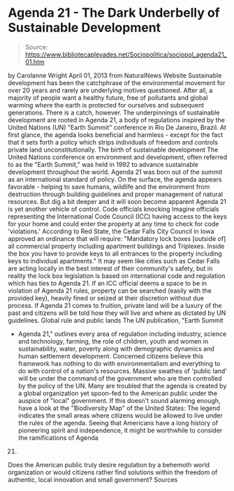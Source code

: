 # Agenda 21 - The Dark Underbelly of Sustainable Development

> Source: https://www.bibliotecapleyades.net/Sociopolitica/sociopol_agenda21_01.htm

by Carolanne Wright
April 01, 2013
from
NaturalNews Website
Sustainable development has been the catchphrase of the environmental
movement for over 20 years and rarely are underlying motives questioned.
After all, a majority of people want a healthy
future, free of pollutants and global warming where the earth is protected
for ourselves and subsequent generations. There is a catch, however.
The underpinnings of sustainable development are
rooted
in Agenda 21, a body of regulations
inspired by
the United Nations (UN) "Earth
Summit" conference in Rio De Janeiro, Brazil.
At first glance, the agenda looks beneficial and
harmless - except for the fact that it sets forth a policy which strips
individuals of freedom and controls private land unconstitutionally.
The birth of
sustainable development
The United Nations conference on environment and development, often referred
to as the "Earth Summit," was held in 1992 to advance sustainable
development throughout the world.
Agenda 21 was born out of the summit as an
international standard of policy. On the surface, the agenda appears
favorable - helping to save humans, wildlife and the environment from
destruction through building guidelines and proper management of natural
resources.
But dig a bit deeper and it will soon become
apparent Agenda 21 is yet another vehicle of control.
Code officials
knocking
Imagine officials representing the International Code Council (ICC)
having access to the keys for your home and could enter the property at any
time to check for code 'violations.'
According to
Red State, the Cedar Falls City Council in
Iowa approved an ordinance that will require:
"Mandatory lock boxes [outside of] all
commercial property including apartment buildings and Triplexes. Inside
the box you have to provide keys to all entrances to the property
including keys to individual apartments."
It may seem like cities such as Cedar Falls are
acting locally in the best interest of their community's safety, but in
reality the lock box legislation is based on international code and
regulation which has ties to Agenda 21.
If an ICC official deems a space to be in
violation of Agenda 21 rules, property can be searched (easily with the
provided key), heavily fined or seized at their discretion without due
process.
If Agenda 21 comes to fruition, private land
will be a luxury of the past and citizens will be told how they will live
and where as dictated by UN guidelines.
Global rule and public
lands
The UN publication, "Earth Summit
- Agenda 21," outlines every area of
regulation including industry, science and technology, farming, the role of
children, youth and women in sustainability, water, poverty along with
demographic dynamics and human settlement development.
Concerned citizens believe this framework has
nothing to do with environmentalism and everything to do with control of a
nation's resources. Massive swathes of 'public land' will be under the
command of the government who are then controlled by the policy of the UN.
Many are troubled that the agenda is created by
a global organization yet spoon-fed to the American public under the auspice
of "local" government. If this doesn't sound alarming enough, have a look at
the "Biodiversity Map" of the United States:
The legend indicates the small areas where
citizens would be allowed to live under the rules of the agenda.
Seeing that Americans have a long history of pioneering spirit and
independence, it might be worthwhile to consider the ramifications of Agenda
21.
Does the American public truly desire regulation
by a behemoth world organization or would citizens rather find solutions
within the freedom of authentic, local innovation and small government?
Sources
